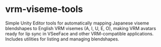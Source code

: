 # vrm-viseme-tools
Simple Unity Editor tools for automatically mapping Japanese viseme blendshapes to English VRM visemes (A, I, U, E, O), making VRM avatars ready for lip sync in VSeeFace and other VRM-compatible applications. Includes utilities for listing and managing blendshapes.
